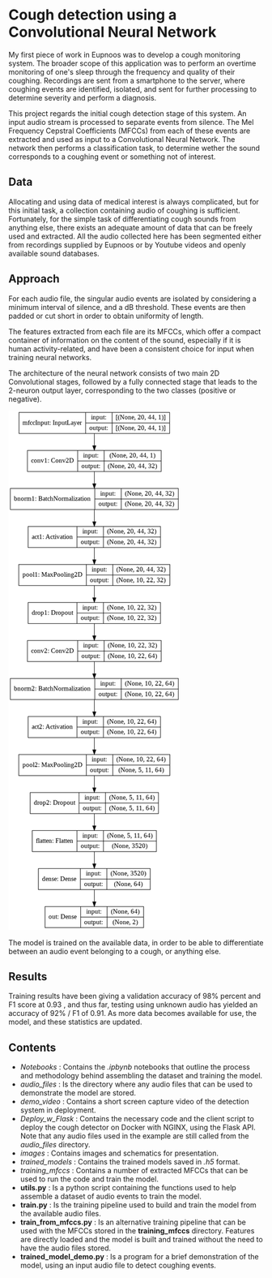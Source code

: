 # Cough detection using a Convolutional Neural Network

My first piece of work in Eupnoos was to develop a cough monitoring system. The broader scope of this application was to perform an overtime monitoring of one's sleep through the frequency and quality of their coughing. Recordings are sent from a smartphone to the server, where coughing events are identified, isolated, and sent for further processing to determine severity and perform a diagnosis.

This project regards the initial cough detection stage of this system. An input audio stream is processed to separate events from silence. The Mel Frequency Cepstral Coefficients (MFCCs) from each of these events are extracted and used as input to a Convolutional Neural Network. The network then performs a classification task, to determine wether the sound corresponds to a coughing event or something not of interest.

## Data

Allocating and using data of medical interest is always complicated, but for this initial task, a collection containing audio of coughing is sufficient. Fortunately, for the simple task of differentiating cough sounds from anything else, there exists an adequate amount of data that can be freely used and extracted. All the audio collected here has been segmented either from recordings supplied by Eupnoos or by Youtube videos and openly available sound databases.

## Approach

For each audio file, the singular audio events are isolated by considering a minimum interval of silence, and a dB threshold. These events are then padded or cut short in order to obtain uniformity of length.

The features extracted from each file are its MFCCs, which offer a compact container of information on the content of the sound, especially if it is human activity-related, and have been a consistent choice for input when training neural networks.

The architecture of the neural network consists of two main 2D Convolutional stages, followed by a fully connected stage that leads to the 2-neuron output layer, corresponding to the two classes (positive or negative).

![alt text](https://github.com/N11K6/Cough_Detector/blob/main/images/model_schematic.png?raw=true)

The model is trained on the available data, in order to be able to differentiate between an audio event belonging to a cough, or anything else.

## Results

Training results have been giving a validation accuracy of 98% percent and F1 score at 0.93 , and thus far, testing using unknown audio has yielded an accuracy of 92% / F1 of 0.91. As more data becomes available for use, the model, and these statistics are updated.

## Contents

* *Notebooks* : Contains the *.ipbynb* notebooks that outline the process and methodology behind assembling the dataset and training the model.
* *audio_files* : Is the directory where any audio files that can be used to demonstrate the model are stored. 
* *demo_video* : Contains a short screen capture video of the detection system in deployment.
* *Deploy_w_Flask* : Contains the necessary code and the client script to deploy the cough detector on Docker with NGINX, using the Flask API. Note that any audio files used in the example are still called from the *audio_files* directory.
* *images* : Contains images and schematics for presentation.
* *trained_models* : Contains the trained models saved in *.h5* format.
* *training_mfccs* : Contains a number of extracted MFCCs that can be used to run the code and train the model.
* **utils.py** : Is a python script containing the functions used to help assemble a dataset of audio events to train the model.
* **train.py** : Is the training pipeline used to build and train the model from the available audio files.
* **train_from_mfccs.py** : Is an alternative training pipeline that can be used with the MFCCs stored in the **training_mfccs** directory. Features are directly loaded and the model is built and trained without the need to have the audio files stored.
* **trained_model_demo.py** : Is a program for a brief demonstration of the model, using an input audio file to detect coughing events.
